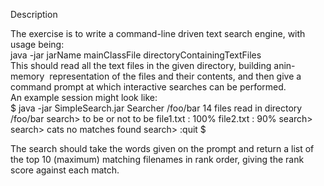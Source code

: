 Description 
 
The exercise is to write a​ ​command-line​ driven text search engine, with usage being:  
java -jar jarName mainClassFile directoryContainingTextFiles  
This should read all the text files in the given directory, building an ​in-memory 
​ representation of the files and their contents, and then give a command prompt at which interactive searches can be performed.  
An example session might look like:  
$ java -jar SimpleSearch.jar Searcher /foo/bar  14 files read in directory /foo/bar  search> to be or not to be  file1.txt : 100%  file2.txt : 90%  search>  search> cats  no matches found  search> :quit  $  
 
The search should take the words given on the prompt and return a list of the top 10 (maximum) matching                    filenames in rank order, giving the rank score against each match. 